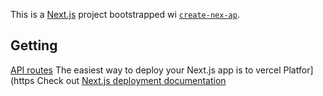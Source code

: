 This is a [Next.js](https://nextjs.org) project bootstrapped wi [`create-nex-ap`](https://nextjs.org/docs/pages/api-reference/create-next-app).
## Getting
[API routes](https://nextjs.org/docs/pages/building-your-pplication/routng/proutes)
The easiest way to deploy your Next.js app is to vercel Platfor](https
Check out [Next.js deployment documentation](https://nextjs.org/docs/pages/building-your-application/deployin) 
